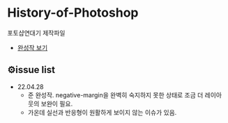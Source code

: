 # History-of-Photoshop
포토샵연대기 제작파일

- [완성작 보기](https://ryungom.github.io/History-of-Photoshop/index.html)

## ⚙️issue list
- 22.04.28
  - 준 완성작. negative-margin을 완벽히 숙지하지 못한 상태로 조금 더 레이아웃의 보완이 필요.
  - 가온데 실선과 반응형이 원활하게 보이지 않는 이슈가 있음.
